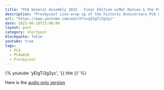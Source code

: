 ```yaml
---
title: "PCA General Assembly 2023 - Final Edition w/Mel Duncan & the Presbygirls"
description: "Presbycast Live wrap up of the historic Anniversary PCA General Assembly with esteemed ruling elder Mel Duncan AND the Presbygirls AND their pastor husbands! What a show!"
url: "https://www.youtube.com/watch?v=yEIgTi3g3yc"
date: 2023-06-18T23:00:00
layout: post
category: shortpost
blockquote: false
youtube: true
tags:
  - PCA
  - PCAGA50
  - Presbycast
---
```


{% youtube 'yEIgTi3g3yc', '{{ title }}' %}

Here is the [audio only version](https://presbycast.libsyn.com/pca-general-assembly-final-edition-wmel-duncan-the-presbygirls)